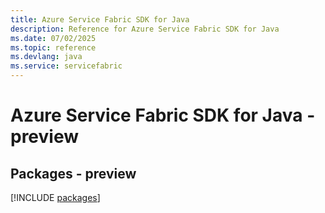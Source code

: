 ```yaml
---
title: Azure Service Fabric SDK for Java
description: Reference for Azure Service Fabric SDK for Java
ms.date: 07/02/2025
ms.topic: reference
ms.devlang: java
ms.service: servicefabric
---
```

# Azure Service Fabric SDK for Java - preview
## Packages - preview
[!INCLUDE [packages](service-fabric-index.md)]